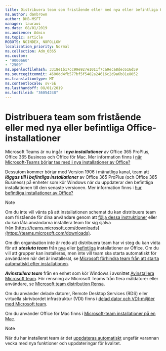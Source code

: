 ```yaml
---
title: Distribuera team som fristående eller med nya eller befintliga Office-installationer
ms.author: danbrown
author: DHB-MSFT
manager: laurawi
ms.date: 08/01/2019
ms.audience: Admin
ms.topic: article
ROBOTS: NOINDEX, NOFOLLOW
localization_priority: Normal
ms.collection: Adm_O365
ms.custom:
- "9000660"
- "2509"
ms.openlocfilehash: 3318e1b17cc99e927e1011f7ca9eca8dec616d59
ms.sourcegitcommit: 4600dd4fb577bf5f5482a24616c2d9a6b81e8052
ms.translationtype: MT
ms.contentlocale: sv-SE
ms.lasthandoff: 08/01/2019
ms.locfileid: "36054248"
---
```

# <a name="deploying-teams-as-standalone-or-with-new-or-existing-office-installations"></a>Distribuera team som fristående eller med nya eller befintliga Office-installationer

Microsoft Teams är nu ingår i ***nya installationer*** av Office 365 ProPlus, Office 365 Business och Office för Mac. Mer information finns i [när Microsoft-Teams börjar tas med i nya installationer av Office?](https://docs.microsoft.com/deployoffice/teams-install#when-will-microsoft-teams-start-being-included-with-new-installations-of-office-365-proplus)

Dessutom kommer börjar med Version 1906 i månatliga kanal, team att ***läggas till i befintliga installationer*** av Office 365 ProPlus (och Office 365 Business) på enheter som kör Windows när du uppdaterar den befintliga installationen till den senaste versionen. Mer information finns i [hur befintliga installationer av Office?](https://docs.microsoft.com/deployoffice/teams-install#what-about-existing-installations-of-office-365-proplus)

> [!NOTE]
> Om du inte vill vänta på att installationen schemat du kan distribuera team som fristående för dina användare genom att [följa dessa instruktioner](https://docs.microsoft.com/MicrosoftTeams/msi-deployment) eller du kan låta användarna installera team för sig själva från [https://teams.microsoft.com/downloads](https://teams.microsoft.com/downloads).

Om din organisation inte är redo att distribuera team har vi steg du kan vidta för att ***utesluta team*** från [nya](https://docs.microsoft.com/deployoffice/teams-install#how-to-exclude-microsoft-teams-from-new-installations-of-office-365-proplus) eller [befintliga](https://docs.microsoft.com/deployoffice/teams-install#use-group-policy-to-control-the-installation-of-microsoft-teams) installationer av Office. Om du vill att grupper kan installeras, men inte vill team ska starta automatiskt för användaren när det är installerat, se [Microsoft förhindra team från att starta automatiskt efter installationen](https://docs.microsoft.com/deployoffice/teams-install#use-group-policy-to-prevent-microsoft-teams-from-starting-automatically-after-installation).

***Avinstallera team*** från en enhet som kör Windows i avsnittet [Avinstallera Microsoft team](https://support.office.com/article/3b159754-3c26-4952-abe7-57d27f5f4c81). För rensning av Microsoft Teams från flera måldatorer eller användare, se [Microsoft team distribution Rensa](https://docs.microsoft.com/microsoftteams/scripts/powershell-script-teams-deployment-clean-up).

Om du använder delade datorer, Remote Desktop Services (RDS) eller virtuella skrivbordet infrastruktur (VDI) finns i [delad dator och VDI-miljöer med Microsoft team](https://docs.microsoft.com/deployoffice/teams-install#shared-computer-and-vdi-environments-with-microsoft-teams).

Om du använder Office för Mac finns i [Microsoft-team installationer på en Mac](https://docs.microsoft.com/deployoffice/teams-install#microsoft-teams-installations-on-a-mac).

> [!NOTE]
> När du har installerat team är det [uppdateras automatiskt](https://docs.microsoft.com/deployoffice/teams-install#feature-and-quality-updates-for-microsoft-teams) ungefär varannan vecka med nya funktioner och uppdateringar för kvalitet. 